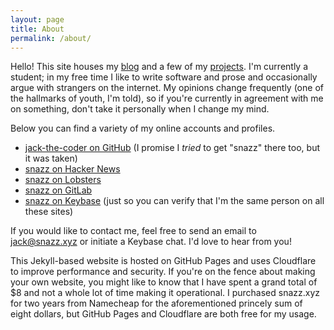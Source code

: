 ```yaml
---
layout: page
title: About
permalink: /about/
---
```


Hello! This site houses my [blog](https://www.snazz.xyz/) and a few of my [projects](https://www.snazz.xyz/projects/). I'm currently a student; in my free time I like to write software and prose and occasionally argue with strangers on the internet. My opinions change frequently (one of the hallmarks of youth, I'm told), so if you're currently in agreement with me on something, don't take it personally when I change my mind. 

Below you can find a variety of my online accounts and profiles. 

- [jack-the-coder on GitHub](https://github.com/jack-the-coder) (I promise I *tried* to get "snazz" there too, but it was taken)
- [snazz on Hacker News](https://news.ycombinator.com/user?id=snazz)
- [snazz on Lobsters](https://lobste.rs/u/snazz)
- [snazz on GitLab](https://gitlab.com/snazz)
- [snazz on Keybase](https://keybase.io/snazz) (just so you can verify that I'm the same person on all these sites)

If you would like to contact me, feel free to send an email to [jack@snazz.xyz](mailto:jack@snazz.xyz) or initiate a Keybase chat. I'd love to hear from you!

This Jekyll-based website is hosted on GitHub Pages and uses Cloudflare to improve performance and security. If you're on the fence about making your own website, you might like to know that I have spent a grand total of $8 and not a whole lot of time making it operational. I purchased snazz.xyz for two years from Namecheap for the aforementioned princely sum of eight dollars, but GitHub Pages and Cloudflare are both free for my usage. 
